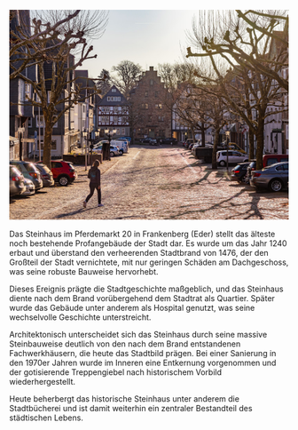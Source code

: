 ![Bürgerhaus](./images/frankenberg/p37.jpg)

Das Steinhaus im Pferdemarkt 20 in Frankenberg (Eder) stellt das älteste noch bestehende Profangebäude der Stadt dar. Es wurde um das Jahr 1240 erbaut und überstand den verheerenden Stadtbrand von 1476, der den Großteil der Stadt vernichtete, mit nur geringen Schäden am Dachgeschoss, was seine robuste Bauweise hervorhebt.

Dieses Ereignis prägte die Stadtgeschichte maßgeblich, und das Steinhaus diente nach dem Brand vorübergehend dem Stadtrat als Quartier. Später wurde das Gebäude unter anderem als Hospital genutzt, was seine wechselvolle Geschichte unterstreicht.

Architektonisch unterscheidet sich das Steinhaus durch seine massive Steinbauweise deutlich von den nach dem Brand entstandenen Fachwerkhäusern, die heute das Stadtbild prägen. Bei einer Sanierung in den 1970er Jahren wurde im Inneren eine Entkernung vorgenommen und der gotisierende Treppengiebel nach historischem Vorbild wiederhergestellt.

Heute beherbergt das historische Steinhaus unter anderem die Stadtbücherei und ist damit weiterhin ein zentraler Bestandteil des städtischen Lebens.
